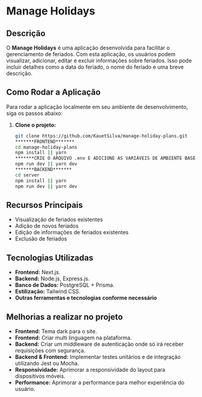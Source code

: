 # Manage Holidays

## Descrição
O **Manage Holidays** é uma aplicação desenvolvida para facilitar o gerenciamento de feriados. Com esta aplicação, os usuários podem visualizar, adicionar, editar e excluir informações sobre feriados. Isso pode incluir detalhes como a data do feriado, o nome do feriado e uma breve descrição.

## Como Rodar a Aplicação

Para rodar a aplicação localmente em seu ambiente de desenvolvimento, siga os passos abaixo:

1. **Clone o projeto:**
   ```bash
   git clone https://github.com/KauetSilva/manage-holiday-plans.git
   *******FRONTEND*******
   cd manage-holiday-plans
   npm install || yarn
   *******CRIE O ARQUIVO .env E ADICIONE AS VARIÁVEIS DE AMBIENTE BASEADO NO .env.template*******
   npm run dev || yarn dev
   *******BACKEND*******
   cd server
   npm install || yarn
   npm run dev || yarn dev


## Recursos Principais
- Visualização de feriados existentes
- Adição de novos feriados
- Edição de informações de feriados existentes
- Exclusão de feriados

## Tecnologias Utilizadas
- **Frontend:** Next.js.
- **Backend:** Node.js, Express.js.
- **Banco de Dados:** PostgreSQL + Prisma.
- **Estilização:** Tailwind CSS.
- **Outras ferramentas e tecnologias conforme necessário**

## Melhorias a realizar no projeto
- **Frontend:** Tema dark para o site.
- **Frontend:** Criar multi linguagem na plataforma.
- **Backend:** Criar um middleware de autenticação onde só irá receber requisições com segurança.
- **Backend & Frontend:** Implementar testes unitários e de integração utilizando Jest ou Mocha.
- **Responsividade:** Aprimorar a responsividade do layout para dispositivos móveis.
- **Performance:** Aprimorar a performance para melhor experiência do usuário.

